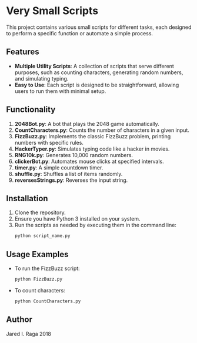 # Very Small Scripts

This project contains various small scripts for different tasks, each designed to perform a specific function or automate a simple process.

## Features
- **Multiple Utility Scripts**: A collection of scripts that serve different purposes, such as counting characters, generating random numbers, and simulating typing.
- **Easy to Use**: Each script is designed to be straightforward, allowing users to run them with minimal setup.

## Functionality
1. **2048Bot.py**: A bot that plays the 2048 game automatically.
2. **CountCharacters.py**: Counts the number of characters in a given input.
3. **FizzBuzz.py**: Implements the classic FizzBuzz problem, printing numbers with specific rules.
4. **HackerTyper.py**: Simulates typing code like a hacker in movies.
5. **RNG10k.py**: Generates 10,000 random numbers.
6. **clickerBot.py**: Automates mouse clicks at specified intervals.
7. **timer.py**: A simple countdown timer.
8. **shuffle.py**: Shuffles a list of items randomly.
9. **reversesStrings.py**: Reverses the input string.

## Installation
1. Clone the repository.
2. Ensure you have Python 3 installed on your system.
3. Run the scripts as needed by executing them in the command line:
   ```bash
   python script_name.py
   ```

## Usage Examples
- To run the FizzBuzz script:
  ```bash
  python FizzBuzz.py
  ```
- To count characters:
  ```bash
  python CountCharacters.py
  ```

## Author

Jared I. Raga 2018
